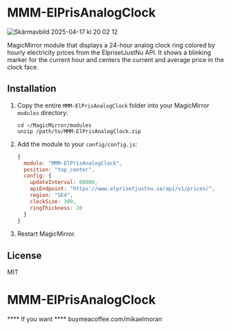 # MMM-ElPrisAnalogClock

![Skärmavbild 2025-04-17 kl  20 02 12](https://github.com/user-attachments/assets/08481622-a259-4479-9a59-d386f1653e78)



MagicMirror module that displays a 24-hour analog clock ring colored by hourly electricity prices
from the ElprisetJustNu API. It shows a blinking marker for the current hour and centers the current
and average price in the clock face.

## Installation

1. Copy the entire `MMM-ElPrisAnalogClock` folder into your MagicMirror `modules` directory:
   ```
   cd ~/MagicMirror/modules
   unzip /path/to/MMM-ElPrisAnalogClock.zip
   ```
2. Add the module to your `config/config.js`:
   ```js
   {
     module: "MMM-ElPrisAnalogClock",
     position: "top_center",
     config: {
       updateInterval: 60000,
       apiEndpoint: "https://www.elprisetjustnu.se/api/v1/prices/",
       region: "SE4",
       clockSize: 300,
       ringThickness: 20
     }
   }
   ```

3. Restart MagicMirror.

## License

MIT
# MMM-ElPrisAnalogClock

**** If you want  ****
buymeacoffee.com/mikaelmoran 
